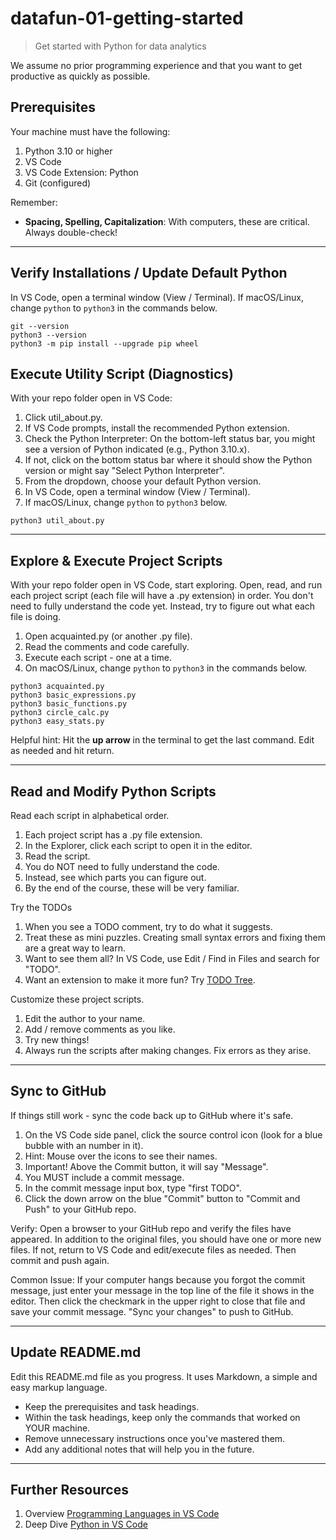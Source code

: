 # datafun-01-getting-started

> Get started with Python for data analytics

We assume no prior programming experience and that you want to
get productive as quickly as possible.

## Prerequisites

Your machine must have the following:

1. Python 3.10 or higher
1. VS Code
1. VS Code Extension: Python
1. Git (configured)

Remember:

- **Spacing, Spelling, Capitalization**: With computers, these are critical. Always double-check!

---

## Verify Installations / Update Default Python

In VS Code, open a terminal window (View / Terminal).
If macOS/Linux, change `python` to `python3` in the commands below.

```shell
git --version
python3 --version
python3 -m pip install --upgrade pip wheel
```

## Execute Utility Script (Diagnostics)

With your repo folder open in VS Code:

1. Click util_about.py.
1. If VS Code prompts, install the recommended Python extension.
1. Check the Python Interpreter: On the bottom-left status bar, you might see a version of Python indicated (e.g., Python 3.10.x).
1. If not, click on the bottom status bar where it should show the Python version or might say "Select Python Interpreter".
1. From the dropdown, choose your default Python version.
1. In VS Code, open a terminal window (View / Terminal).
1. If macOS/Linux, change `python` to `python3` below.

```shell
python3 util_about.py
```
---

## Explore & Execute Project Scripts

With your repo folder open in VS Code, start exploring.
Open, read, and run each project script (each file will have a .py extension) in order.
You don't need to fully understand the code yet. 
Instead, try to figure out what each file is doing.

1. Open acquainted.py (or another .py file).
1. Read the comments and code carefully.
1. Execute each script - one at a time.
1. On macOS/Linux, change `python` to `python3` in the commands below.

```shell
python3 acquainted.py
python3 basic_expressions.py
python3 basic_functions.py
python3 circle_calc.py
python3 easy_stats.py
```

Helpful hint: Hit the **up arrow** in the terminal to get the last command. Edit as needed and hit return.

---

## Read and Modify Python Scripts

Read each script in alphabetical order.

1. Each project script has a .py file extension.
1. In the Explorer, click each script to open it in the editor.
1. Read the script.
1. You do NOT need to fully understand the code.
1. Instead, see which parts you can figure out.
1. By the end of the course, these will be very familiar.

Try the TODOs

1. When you see a TODO comment, try to do what it suggests.
1. Treat these as mini puzzles. Creating small syntax errors and fixing them are a great way to learn.
1. Want to see them all? In VS Code, use Edit / Find in Files and search for "TODO".
1. Want an extension to make it more fun? Try [TODO Tree](https://marketplace.visualstudio.com/items?itemName=Gruntfuggly.todo-tree).

Customize these project scripts.

1. Edit the author to your name.
1. Add / remove comments as you like.
1. Try new things!
1. Always run the scripts after making changes. Fix errors as they arise.

---

## Sync to GitHub

If things still work - sync the code back up to GitHub where it's safe.

1. On the VS Code side panel, click the source control icon (look for a blue bubble with an number in it).
1. Hint: Mouse over the icons to see their names.
1. Important! Above the Commit button, it will say "Message". 
1. You MUST include a commit message. 
1. In the commit message input box, type "first TODO".
1. Click the down arrow on the blue "Commit" button to "Commit and Push" to your GitHub repo.

Verify: Open a browser to your GitHub repo and verify the files have appeared. 
In addition to the original files, you should have one or more new files. 
If not, return to VS Code and edit/execute files as needed. 
Then commit and push again.

Common Issue: If your computer hangs because you forgot the commit message, 
just enter your message in the top line of the file it shows in the editor.
Then click the checkmark in the upper right to close that file and save your commit message.
"Sync your changes" to push to GitHub. 

---

## Update README.md

Edit this README.md file as you progress. It uses Markdown, a simple and easy markup language.

- Keep the prerequisites and task headings. 
- Within the task headings, keep only the commands that worked on YOUR machine. 
- Remove unnecessary instructions once you've mastered them.
- Add any additional notes that will help you in the future.

---

## Further Resources

1. Overview [Programming Languages in VS Code](https://code.visualstudio.com/docs/languages/overview)
1. Deep Dive [Python in VS Code](https://code.visualstudio.com/docs/python/python-tutorial)
